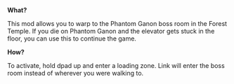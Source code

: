 **What?**

This mod allows you to warp to the Phantom Ganon boss room in the Forest Temple. If you die on Phantom Ganon and the elevator gets stuck in the floor, you can use this to continue the game.

**How?**

To activate, hold dpad up and enter a loading zone. Link will enter the boss room instead of wherever you were walking to.
